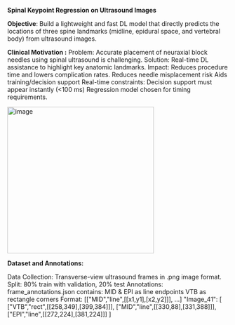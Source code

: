 **Spinal Keypoint Regression on Ultrasound Images**


**Objective**: Build a lightweight and fast DL model that directly predicts the locations of three spine landmarks (midline, epidural space, and vertebral body) from ultrasound images.

**Clinical Motivation :**
Problem: Accurate placement of neuraxial block needles using spinal ultrasound is challenging.
Solution: Real-time DL assistance to highlight key anatomic landmarks.
Impact: 
    Reduces procedure time and lowers complication rates.
    Reduces needle misplacement risk
    Aids training/decision support
Real-time constraints:
    Decision support must appear instantly (<100 ms)
    Regression model chosen for timing requirements.

<img width="334" alt="image" src="https://github.com/user-attachments/assets/645271ad-be81-4a17-9c4a-0be5ca8a8403" />


**Dataset and Annotations:**

Data Collection: Transverse-view ultrasound frames in .png image format.
Split: 80% train with validation, 20% test
Annotations: frame_annotations.json contains:
MID & EPI as line endpoints
VTB as rectangle corners
Format: [["MID","line",[[x1,y1],[x2,y2]]], …]
"Image_41": [
  ["VTB","rect",[[258,349],[399,384]]],
  ["MID","line",[[330,88],[331,388]]],
  ["EPI","line",[[272,224],[381,224]]]
]
